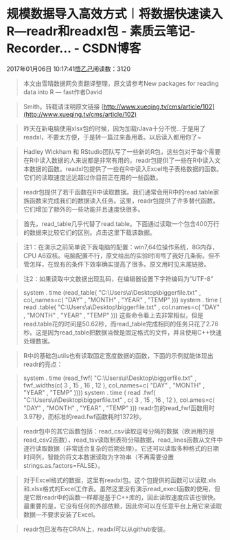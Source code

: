 
# 规模数据导入高效方式︱将数据快速读入R—readr和readxl包 - 素质云笔记-Recorder... - CSDN博客

2017年01月06日 10:17:41[悟乙己](https://me.csdn.net/sinat_26917383)阅读数：3120


> 本文由雪晴数据网负责翻译整理，原文请参考New packages for reading data into R — fast作者David

> Smith。转载请注明原文链接
> [http://www.xueqing.tv/cms/article/102](http://www.xueqing.tv/cms/article/102)

> 昨天在新电脑使用xlsx包的时候，因为加载rJava十分不悦…于是用了readxl，不要太方便，于是转一篇过来备用着。以后读入都用你了~

> Hadley Wickham 和 RStudio团队写了一些新的R包，这些包对于每个需要在R中读入数据的人来说都是非常有用的。readr包提供了一些在R中读入文本数据的函数。readxl包提供了一些在R中读入Excel电子表格数据的函数。它们的读取速度远远超过你目前正在用的一些函数。

> readr包提供了若干函数在R中读取数据。我们通常会用R中的read.table家族函数来完成我们的数据读入任务。这里，readr包提供了许多替代函数。它们增加了额外的一些功能并且速度快很多。

> 首先，read_table几乎代替了read.table。下面通过读取一个包含400万行的数据来比较它们的区别。点击这里下载该数据。

> 注1：在演示之前简单说下我电脑的配置：win7,64位操作系统，8G内存，CPU A6双核。电脑配置不行，原文给出的实验时间甩了我好几条街。但不管怎样，在现有的条件下效率确实提高了很多。原文用时见末尾链接。

> 注2：如果读取中文数据出现乱码，在编辑器设置下字符编码为”UTF-8”

> system
> .
> time
> (read_table(
> "C:\\Users\\a\\Desktop\\biggerfile.txt"
> ,
                       col_names=c(
> "DAY"
> ,
> "MONTH"
> ,
> "YEAR"
> ,
> "TEMP"
> )))
> system
> .
> time
> (
> read
> .table(
> "C:\\Users\\a\\Desktop\\biggerfile.txt"
> ,
                       col.names=c(
> "DAY"
> ,
> "MONTH"
> ,
> "YEAR"
> ,
> "TEMP"
> )))
> 这些命令看上去非常相似，但是read.table花的时间是50.62秒，而read_table完成相同的任务只花了2.76秒。这是因为read_table把数据当做是固定格式的文件，并且使用C++快速处理数据。

> R中的基础包utils也有读取固定宽度数据的函数，下面的示例就能体现出readr的亮点：

> system
> .
> time
> (read_fwf(
> "C:\\Users\\a\\Desktop\\biggerfile.txt"
> , 
                      fwf_widths(c(
> 3
> ,
> 15
> ,
> 16
> ,
> 12
> ),
                      col_names=c(
> "DAY"
> ,
> "MONTH"
> ,
> "YEAR"
> ,
> "TEMP"
> ))))
> system
> .
> time
> (
> read
> .fwf(
> "C:\\Users\\a\\Desktop\\biggerfile.txt"
> , 
                     c(
> 3
> ,
> 15
> ,
> 16
> ,
> 12
> ),
                     col.ames=c(
> "DAY"
> ,
> "MONTH"
> ,
> "YEAR"
> ,
> "TEMP"
> )))
> readr包的read_fwf函数用时3.97秒，而标准的read.fwf函数耗时1372秒。

> readr包中的其它函数包括：read_csv读取逗号分隔的数据（欧洲用的是read_csv2函数），read_tsv读取制表符分隔数据，read_lines函数从文件中逐行读取数据（非常适合复杂的后期处理）。它还可以读取多种格式的日期时间列，智能的将文本数据读取为字符串（不再需要设置strings.as.factors=FALSE）。

> 对于Excel格式的数据，这里有readxl包。这个包提供的函数可以读取.xls和.xlsx格式的Excel工作表。虽然这里没有演示read_execl函数的使用，但是它跟readr中的函数一样都是基于C++库的，因此读取速度应该也很快。最重要的是，它没有任何的外部依赖，因此你可以在任意平台上用它来读取数据—不要求安装了Excel。

> readr包已发布在CRAN上，readxl可以从github安装。


